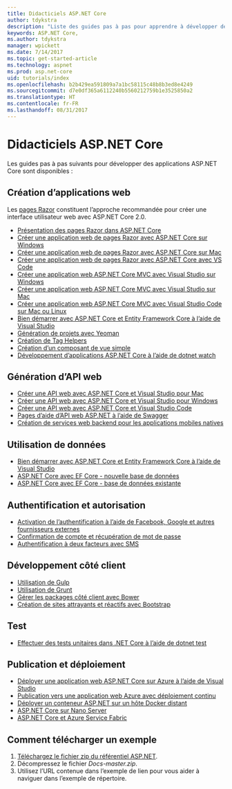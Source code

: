 ```yaml
---
title: Didacticiels ASP.NET Core
author: tdykstra
description: "Liste des guides pas à pas pour apprendre à développer des applications ASP.NET Core."
keywords: ASP.NET Core,
ms.author: tdykstra
manager: wpickett
ms.date: 7/14/2017
ms.topic: get-started-article
ms.technology: aspnet
ms.prod: asp.net-core
uid: tutorials/index
ms.openlocfilehash: b2b429ea591809a7a1bc58115c48b8b3ed8e4249
ms.sourcegitcommit: d7e0df365a6112240b5560212759b1e3525850a2
ms.translationtype: HT
ms.contentlocale: fr-FR
ms.lasthandoff: 08/31/2017
---
```

# <a name="aspnet-core-tutorials"></a>Didacticiels ASP.NET Core

Les guides pas à pas suivants pour développer des applications ASP.NET Core sont disponibles :

## <a name="building-web-applications"></a>Création d’applications web

Les [pages Razor](xref:mvc/razor-pages/index) constituent l’approche recommandée pour créer une interface utilisateur web avec ASP.NET Core 2.0.

* [Présentation des pages Razor dans ASP.NET Core](xref:mvc/razor-pages/index)
* [Créer une application web de pages Razor avec ASP.NET Core sur Windows](xref:tutorials/razor-pages/index)
* [Créer une application web de pages Razor avec ASP.NET Core sur Mac](xref:tutorials/razor-pages-mac/index)  
* [Créer une application web de pages Razor avec ASP.NET Core avec VS Code](xref:tutorials/razor-pages-vsc/index) 
* [Créer une application web ASP.NET Core MVC avec Visual Studio sur Windows](first-mvc-app/index.md)
* [Créer une application web ASP.NET Core MVC avec Visual Studio sur Mac](first-mvc-app-mac/index.md)
* [Créer une application web ASP.NET Core MVC avec Visual Studio Code sur Mac ou Linux](first-mvc-app-xplat/index.md)
* [Bien démarrer avec ASP.NET Core et Entity Framework Core à l’aide de Visual Studio](../data/ef-mvc/index.md)
* [Génération de projets avec Yeoman](../client-side/yeoman.md)
* [Création de Tag Helpers](../mvc/views/tag-helpers/authoring.md)
* [Création d’un composant de vue simple](../mvc/views/view-components.md#walkthrough-creating-a-simple-view-component)
* [Développement d’applications ASP.NET Core à l’aide de dotnet watch](dotnet-watch.md)

## <a name="building-web-apis"></a>Génération d’API web
* [Créer une API web avec ASP.NET Core et Visual Studio pour Mac](xref:tutorials/first-web-api-mac)
* [Créer une API web avec ASP.NET Core et Visual Studio pour Windows](first-web-api.md)
* [Créer une API web avec ASP.NET Core et Visual Studio Code](web-api-vsc.md)
* [Pages d’aide d’API web ASP.NET à l’aide de Swagger](web-api-help-pages-using-swagger.md)
* [Création de services web backend pour les applications mobiles natives](../mobile/native-mobile-backend.md)

## <a name="working-with-data"></a>Utilisation de données
* [Bien démarrer avec ASP.NET Core et Entity Framework Core à l’aide de Visual Studio](../data/ef-mvc/index.md)
* [ASP.NET Core avec EF Core - nouvelle base de données](https://docs.microsoft.com/ef/core/get-started/aspnetcore/new-db)
* [ASP.NET Core avec EF Core - base de données existante](https://docs.microsoft.com/ef/core/get-started/aspnetcore/existing-db)

## <a name="authentication-and-authorization"></a>Authentification et autorisation
* [Activation de l’authentification à l’aide de Facebook, Google et autres fournisseurs externes](../security/authentication/social/index.md)
* [Confirmation de compte et récupération de mot de passe](../security/authentication/accconfirm.md)
* [Authentification à deux facteurs avec SMS](../security/authentication/2fa.md)

## <a name="client-side-development"></a>Développement côté client
* [Utilisation de Gulp](../client-side/using-gulp.md)
* [Utilisation de Grunt](../client-side/using-grunt.md)
* [Gérer les packages côté client avec Bower](../client-side/bower.md)
* [Création de sites attrayants et réactifs avec Bootstrap](../client-side/bootstrap.md)

## <a name="testing"></a>Test
* [Effectuer des tests unitaires dans .NET Core à l’aide de dotnet test](https://docs.microsoft.com/dotnet/articles/core/testing/unit-testing-with-dotnet-test)

## <a name="publishing-and-deployment"></a>Publication et déploiement
* [Déployer une application web ASP.NET Core sur Azure à l’aide de Visual Studio](publish-to-azure-webapp-using-vs.md)
* [Publication vers une application web Azure avec déploiement continu](../publishing/azure-continuous-deployment.md)
* [Déployer un conteneur ASP.NET sur un hôte Docker distant](https://docs.microsoft.com/azure/vs-azure-tools-docker-hosting-web-apps-in-docker)
* [ASP.NET Core sur Nano Server](nano-server.md)
* [ASP.NET Core et Azure Service Fabric](https://docs.microsoft.com/azure/service-fabric/service-fabric-add-a-web-frontend)

<a name="download"></a> 
## <a name="how-to-download-a-sample"></a>Comment télécharger un exemple
1. [Téléchargez le fichier zip du référentiel ASP.NET](https://github.com/aspnet/docs/archive/master.zip).
1. Décompressez le fichier *Docs-master.zip*.
1. Utilisez l’URL contenue dans l’exemple de lien pour vous aider à naviguer dans l’exemple de répertoire. 

